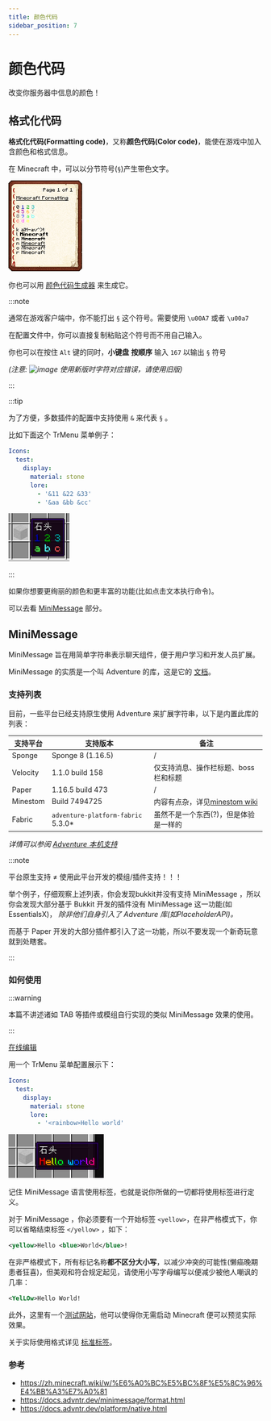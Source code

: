```yaml
---
title: 颜色代码
sidebar_position: 7
---
```


# 颜色代码

改变你服务器中信息的颜色！

## 格式化代码

**格式化代码(Formatting code)**，又称**颜色代码(Color code)**，能使在游戏中加入含颜色和格式信息。

在 Minecraft 中，可以以分节符号(`§`)产生带色文字。

![](_images/color-message/Minecraft_Formatting.gif)

你也可以用 [颜色代码生成器](https://mcg.tuanzi.ink/) 来生成它。

:::note

通常在游戏客户端中，你不能打出 `§` 这个符号。需要使用 `\u00A7` 或者 `\u00a7`

在配置文件中，你可以直接复制粘贴这个符号而不用自己输入。

你也可以在按住 `Alt` 键的同时，**小键盘** **按顺序** 输入 `167` 以输出 `§` 符号

_(注意: ![image](https://github.com/user-attachments/assets/49472da4-9b50-4fa3-92d1-f14cdb08cbb4) 使用新版时字符对应错误，请使用旧版)_

:::

:::tip

为了方便，多数插件的配置中支持使用 `&` 来代表 `§` 。

比如下面这个 TrMenu 菜单例子：

```yaml title="plugins/TrMenu/menus/example.yml"
Icons:
  test:
    display:
      material: stone
      lore:
        - '&11 &22 &33'
        - '&aa &bb &cc'
```

![](_images/color-message/游戏内.png)

:::

如果你想要更绚丽的颜色和更丰富的功能(比如点击文本执行命令)。

可以去看 [MiniMessage](#minimessage) 部分。

## MiniMessage

MiniMessage 旨在用简单字符串表示聊天组件，便于用户学习和开发人员扩展。

MiniMessage 的实质是一个叫 Adventure 的库，这是它的 [文档](https://docs.advntr.dev/getting-started.html)。

### 支持列表

目前，一些平台已经支持原生使用 Adventure 来扩展字符串，以下是内置此库的列表：

| 支持平台     | 支持版本                               | 备注                                                                   |
|----------|------------------------------------|----------------------------------------------------------------------|
| Sponge   | Sponge 8 (1.16.5)                  | /                                                                    |
| Velocity | 1.1.0 build 158                    | 仅支持消息、操作栏标题、boss栏和标题                                                 |
| Paper    | 1.16.5 build 473                   | /                                                                    |
| Minestom | Build 7494725                      | 内容有点杂，详见[minestom wiki](https://wiki.minestom.net/feature/adventure) |
| Fabric   | `adventure-platform-fabric` 5.3.0* | 虽然不是一个东西(?)，但是体验是一样的                                                 |

_详情可以参阅 [Adventure 本机支持](https://docs.advntr.dev/platform/native.html)_

:::note

平台原生支持 ≠ 使用此平台开发的模组/插件支持！！！

举个例子，仔细观察上述列表，你会发现bukkit并没有支持 MiniMessage ，所以你会发现大部分基于 Bukkit 开发的插件没有 MiniMessage 这一功能(如 EssentialsX)，
_除非他们自身引入了 Adventure 库(如PlaceholderAPI)。_

而基于 Paper 开发的大部分插件都引入了这一功能，所以不要发现一个新奇玩意就到处瞎套。

:::

### 如何使用

:::warning

本篇不讲述诸如 TAB 等插件或模组自行实现的类似 MiniMessage 效果的使用。

:::

[在线编辑](https://mcg.tuanzi.ink)

用一个 TrMenu 菜单配置展示下：

```yaml title="plugins/TrMenu/menus/example.yml"
Icons:
  test:
    display:
      material: stone
      lore:
        - '<rainbow>Hello world'
```

![](_images/color-message/展示.png)

记住 MiniMessage 语言使用标签，也就是说你所做的一切都将使用标签进行定义。

对于 MiniMessage ，你必须要有一个开始标签 `<yellow>`，在非严格模式下，你可以省略结束标签 `</yellow>` ，如下：

```xml
<yellow>Hello <blue>World</blue>!
```

在非严格模式下，所有标记名称**都不区分大小写**，以减少冲突的可能性(懒癌晚期患者狂喜)，但美观和符合规定起见，请使用小写字母编写以便减少被他人嘲讽的几率：

```xml
<YelLOw>Hello World!
```

此外，这里有一个[测试网站](https://webui.advntr.dev/)，他可以使得你无需启动 Minecraft 便可以预览实际效果。

关于实际使用格式详见 [标准标签](https://docs.advntr.dev/minimessage/format.html#standard-tags)。

### 参考

- https://zh.minecraft.wiki/w/%E6%A0%BC%E5%BC%8F%E5%8C%96%E4%BB%A3%E7%A0%81
- https://docs.advntr.dev/minimessage/format.html
- https://docs.advntr.dev/platform/native.html
